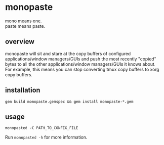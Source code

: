 # monopaste
mono means one.  
paste means paste.  

## overview
monopaste will sit and stare at the copy buffers of configured
applications/window managers/GUIs and push the most recently
"copied" bytes to all the other applications/window managers/GUIs
it knows about. For example, this means you can stop converting
tmux copy buffers to xorg copy buffers.

## installation
`gem build monopaste.gemspec && gem install monopaste-*.gem`

## usage
`monopasted -C PATH_TO_CONFIG_FILE`  

Run `monopasted -h` for more information.
